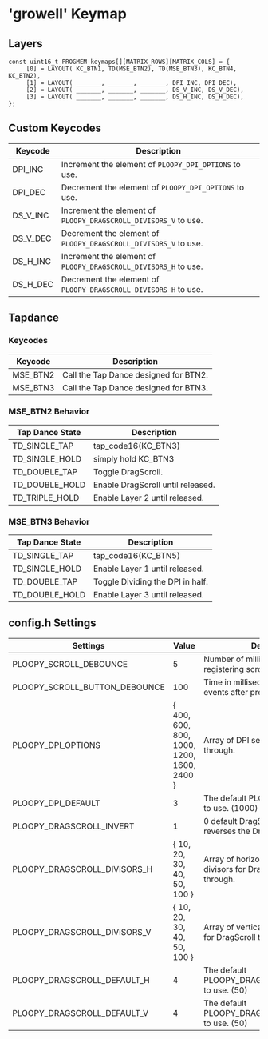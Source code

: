 # 'growell' Keymap

## Layers

```
const uint16_t PROGMEM keymaps[][MATRIX_ROWS][MATRIX_COLS] = {
     [0] = LAYOUT( KC_BTN1, TD(MSE_BTN2), TD(MSE_BTN3), KC_BTN4, KC_BTN2),
     [1] = LAYOUT( _______, _______, _______, DPI_INC, DPI_DEC),
     [2] = LAYOUT( _______, _______, _______, DS_V_INC, DS_V_DEC),
     [3] = LAYOUT( _______, _______, _______, DS_H_INC, DS_H_DEC),
};
```

## Custom Keycodes

|Keycode|Description|
|---|---|
|DPI_INC|Increment the element of `PLOOPY_DPI_OPTIONS` to use.|
|DPI_DEC|Decrement the element of `PLOOPY_DPI_OPTIONS` to use.|
|DS_V_INC|Increment the element of `PLOOPY_DRAGSCROLL_DIVISORS_V` to use.|
|DS_V_DEC|Decrement the element of `PLOOPY_DRAGSCROLL_DIVISORS_V` to use.|
|DS_H_INC|Increment the element of `PLOOPY_DRAGSCROLL_DIVISORS_H` to use.|
|DS_H_DEC|Decrement the element of `PLOOPY_DRAGSCROLL_DIVISORS_H` to use.|

## Tapdance

### Keycodes

|Keycode|Description|
|---|---|
|MSE_BTN2|Call the Tap Dance designed for BTN2.|
|MSE_BTN3|Call the Tap Dance designed for BTN3.|

### MSE_BTN2 Behavior

|Tap Dance State|Description|
|---|---|
|TD_SINGLE_TAP|tap_code16(KC_BTN3)|
|TD_SINGLE_HOLD|simply hold KC_BTN3|
|TD_DOUBLE_TAP|Toggle DragScroll.|
|TD_DOUBLE_HOLD|Enable DragScroll until released.|
|TD_TRIPLE_HOLD|Enable Layer 2 until released.|

### MSE_BTN3 Behavior

|Tap Dance State|Description|
|---|---|
|TD_SINGLE_TAP|tap_code16(KC_BTN5)|
|TD_SINGLE_HOLD|Enable Layer 1 until released.|
|TD_DOUBLE_TAP|Toggle Dividing the DPI in half.|
|TD_DOUBLE_HOLD|Enable Layer 3 until released.|

## config.h Settings

|Settings|Value|Description|Custom|
|---|---|---|---|
|PLOOPY_SCROLL_DEBOUNCE|5|Number of milliseconds between registering scroll events.|No|
|PLOOPY_SCROLL_BUTTON_DEBOUNCE|100|Time in milliseconds to ignore scroll events after pressing scroll wheel.|No|
|PLOOPY_DPI_OPTIONS|{ 400, 600, 800, 1000, 1200, 1600, 2400 }|Array of DPI settings to cycle through.|No|
|PLOOPY_DPI_DEFAULT|3|The default PLOOPY_DPI_OPTIONS to use. (1000)|No|
|PLOOPY_DRAGSCROLL_INVERT|1|0 default DragScroll direction. 1 reverses the DragScroll direction.|No|
|PLOOPY_DRAGSCROLL_DIVISORS_H|{ 10, 20, 30, 40, 50, 100 }|Array of horizontal movement divisors for DragScroll to cycle through.|Yes|
|PLOOPY_DRAGSCROLL_DIVISORS_V|{ 10, 20, 30, 40, 50, 100 }|Array of vertical movement divisors for DragScroll to cycle through.|Yes|
|PLOOPY_DRAGSCROLL_DEFAULT_H|4|The default PLOOPY_DRAGSCROLL_DIVISORS_H to use. (50)|Yes|
|PLOOPY_DRAGSCROLL_DEFAULT_V|4|The default PLOOPY_DRAGSCROLL_DIVISORS_V to use. (50)|Yes|
